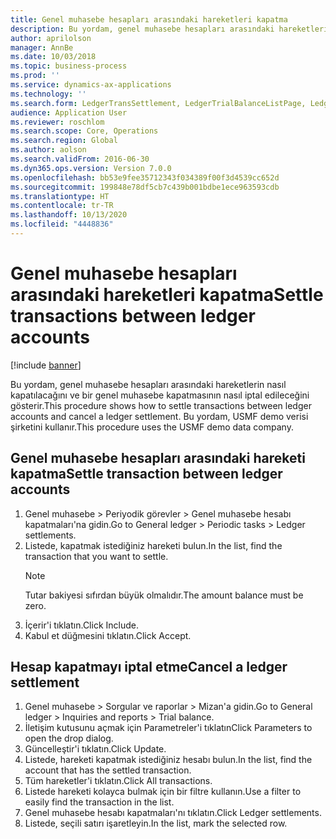 ```yaml
---
title: Genel muhasebe hesapları arasındaki hareketleri kapatma
description: Bu yordam, genel muhasebe hesapları arasındaki hareketlerin nasıl kapatılacağını ve bir genel muhasebe kapatmasının nasıl iptal edileceğini gösterir.
author: aprilolson
manager: AnnBe
ms.date: 10/03/2018
ms.topic: business-process
ms.prod: ''
ms.service: dynamics-ax-applications
ms.technology: ''
ms.search.form: LedgerTransSettlement, LedgerTrialBalanceListPage, LedgerTrialBalanceListPageBalanceParms, LedgerTransAccount, LedgerTransSettled
audience: Application User
ms.reviewer: roschlom
ms.search.scope: Core, Operations
ms.search.region: Global
ms.author: aolson
ms.search.validFrom: 2016-06-30
ms.dyn365.ops.version: Version 7.0.0
ms.openlocfilehash: bb53e9fee35712343f034389f00f3d4539cc652d
ms.sourcegitcommit: 199848e78df5cb7c439b001bdbe1ece963593cdb
ms.translationtype: HT
ms.contentlocale: tr-TR
ms.lasthandoff: 10/13/2020
ms.locfileid: "4448836"
---
```

# <a name="settle-transactions-between-ledger-accounts"></a><span data-ttu-id="0993a-103">Genel muhasebe hesapları arasındaki hareketleri kapatma</span><span class="sxs-lookup"><span data-stu-id="0993a-103">Settle transactions between ledger accounts</span></span>

[!include [banner](../../includes/banner.md)]

<span data-ttu-id="0993a-104">Bu yordam, genel muhasebe hesapları arasındaki hareketlerin nasıl kapatılacağını ve bir genel muhasebe kapatmasının nasıl iptal edileceğini gösterir.</span><span class="sxs-lookup"><span data-stu-id="0993a-104">This procedure shows how to settle transactions between ledger accounts and cancel a ledger settlement.</span></span> <span data-ttu-id="0993a-105">Bu yordam, USMF demo verisi şirketini kullanır.</span><span class="sxs-lookup"><span data-stu-id="0993a-105">This procedure uses the USMF demo data company.</span></span>


## <a name="settle-transaction-between-ledger-accounts"></a><span data-ttu-id="0993a-106">Genel muhasebe hesapları arasındaki hareketi kapatma</span><span class="sxs-lookup"><span data-stu-id="0993a-106">Settle transaction between ledger accounts</span></span>
1. <span data-ttu-id="0993a-107">Genel muhasebe > Periyodik görevler > Genel muhasebe hesabı kapatmaları'na gidin.</span><span class="sxs-lookup"><span data-stu-id="0993a-107">Go to General ledger > Periodic tasks > Ledger settlements.</span></span>
2. <span data-ttu-id="0993a-108">Listede, kapatmak istediğiniz hareketi bulun.</span><span class="sxs-lookup"><span data-stu-id="0993a-108">In the list, find the transaction that you want to settle.</span></span>
   > [!NOTE]
   > <span data-ttu-id="0993a-109">Tutar bakiyesi sıfırdan büyük olmalıdır.</span><span class="sxs-lookup"><span data-stu-id="0993a-109">The amount balance must be zero.</span></span>  
3. <span data-ttu-id="0993a-110">İçerir'i tıklatın.</span><span class="sxs-lookup"><span data-stu-id="0993a-110">Click Include.</span></span>
4. <span data-ttu-id="0993a-111">Kabul et düğmesini tıklatın.</span><span class="sxs-lookup"><span data-stu-id="0993a-111">Click Accept.</span></span>

## <a name="cancel-a-ledger-settlement"></a><span data-ttu-id="0993a-112">Hesap kapatmayı iptal etme</span><span class="sxs-lookup"><span data-stu-id="0993a-112">Cancel a ledger settlement</span></span>

1. <span data-ttu-id="0993a-113">Genel muhasebe > Sorgular ve raporlar > Mizan'a gidin.</span><span class="sxs-lookup"><span data-stu-id="0993a-113">Go to General ledger > Inquiries and reports > Trial balance.</span></span>
2. <span data-ttu-id="0993a-114">İletişim kutusunu açmak için Parametreler'i tıklatın</span><span class="sxs-lookup"><span data-stu-id="0993a-114">Click Parameters to open the drop dialog.</span></span>
3. <span data-ttu-id="0993a-115">Güncelleştir'i tıklatın.</span><span class="sxs-lookup"><span data-stu-id="0993a-115">Click Update.</span></span>
4. <span data-ttu-id="0993a-116">Listede, hareketi kapatmak istediğiniz hesabı bulun.</span><span class="sxs-lookup"><span data-stu-id="0993a-116">In the list, find the account that has the settled transaction.</span></span>
5. <span data-ttu-id="0993a-117">Tüm hareketler'i tıklatın.</span><span class="sxs-lookup"><span data-stu-id="0993a-117">Click All transactions.</span></span>
6. <span data-ttu-id="0993a-118">Listede hareketi kolayca bulmak için bir filtre kullanın.</span><span class="sxs-lookup"><span data-stu-id="0993a-118">Use a filter to easily find the transaction in the list.</span></span>
7. <span data-ttu-id="0993a-119">Genel muhasebe hesabı kapatmaları'nı tıklatın.</span><span class="sxs-lookup"><span data-stu-id="0993a-119">Click Ledger settlements.</span></span>
8. <span data-ttu-id="0993a-120">Listede, seçili satırı işaretleyin.</span><span class="sxs-lookup"><span data-stu-id="0993a-120">In the list, mark the selected row.</span></span>

